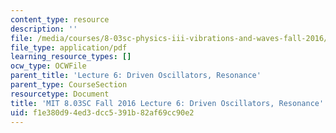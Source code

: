 ```yaml
---
content_type: resource
description: ''
file: /media/courses/8-03sc-physics-iii-vibrations-and-waves-fall-2016/f1e380d94ed3dcc5391b82af69cc90e2_MIT8_03SCF16_hw_Lec6.pdf
file_type: application/pdf
learning_resource_types: []
ocw_type: OCWFile
parent_title: 'Lecture 6: Driven Oscillators, Resonance'
parent_type: CourseSection
resourcetype: Document
title: 'MIT 8.03SC Fall 2016 Lecture 6: Driven Oscillators, Resonance'
uid: f1e380d9-4ed3-dcc5-391b-82af69cc90e2
---
```

